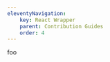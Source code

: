 ```yaml
---
eleventyNavigation:
    key: React Wrapper
    parent: Contribution Guides
    order: 4
---
```

foo
